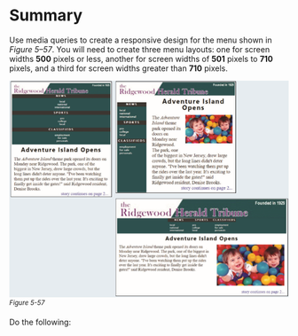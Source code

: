 # Summary

Use media queries to create a responsive design for the menu shown in _Figure 5–57_. You will need to create three menu layouts: one for screen widths **500** pixels or less, another for screen widths of **501** pixels to **710** pixels, and a third for screen widths greater than **710** pixels.

![An image shows the web page of "The Ridgewood Herald Tribune in mobile view, tablet view, and desktop view. In the mobile view, the header is followed by the menu and the main article. In the tablet view, the main article is displayed beside the menu, under the header. In the desktop view, the header is followed by the menu and the main article. ](../assets/TqhU2kA8SYWD6XCyfMJ3.png)
<sup>_Figure 5-57_</sup>

Do the following:
